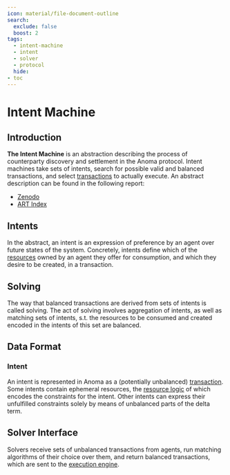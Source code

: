 ```yaml
---
icon: material/file-document-outline
search:
  exclude: false
  boost: 2
tags:
  - intent-machine
  - intent
  - solver
  - protocol
  hide:
- toc
---
```


# Intent Machine
## Introduction

**The Intent Machine** is an abstraction describing the process of counterparty discovery and settlement in the Anoma protocol. Intent machines take sets of intents, search for possible valid and balanced transactions, and select [transactions](../resource_machine/transaction.md) to actually execute. An abstract description can be found in the following report:

- [Zenodo](https://zenodo.org/records/10654543)
- [ART Index](https://art.anoma.net/list.html#paper-10654543)

## Intents
In the abstract, an intent is an expression of preference by an agent over future states of the system. Concretely, intents define which of the [resources](../resource_machine/index.md) owned by an agent they offer for consumption, and which they desire to be created, in a transaction.

## Solving
The way that balanced transactions are derived from sets of intents is called solving. The act of solving involves aggregation of intents, as well as matching sets of intents, s.t. the resources to be consumed and created encoded in the intents of this set are balanced.

## Data Format
### Intent
An intent is represented in Anoma as a (potentially unbalanced) [transaction](../resource_machine/transaction.md). Some intents contain ephemeral resources, the [resource logic](../resource_machine/resource/definition.md) of which encodes the constraints for the intent. Other intents can express their unfulfilled constraints solely by means of unbalanced parts of the delta term.

## Solver Interface
Solvers receive sets of unbalanced transactions from agents, run matching algorithms of their choice over them, and return balanced transactions, which are sent to the [execution engine](../../arch/node/ordering/execution/index.md).
